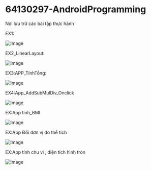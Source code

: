 # 64130297-AndroidProgramming
Nơi lưu trữ các bài tập thực hành


EX1:

![Image](https://github.com/user-attachments/assets/e828a219-f981-41ef-a554-b2ea931a4ad8)

EX2_LinearLayout:


![Image](https://github.com/user-attachments/assets/96a4162c-bf66-48b3-9d99-c8160262241c)


EX3:APP_TínhTổng:

![Image](https://github.com/user-attachments/assets/52f7410b-f251-4ccb-af28-a156838374f7)


EX4:App_AddSubMulDiv_Onclick


![Image](https://github.com/user-attachments/assets/4afc7b66-4db7-42f9-aa60-9d70b6caceb9)


EX:App tính_BMI


![Image](https://github.com/user-attachments/assets/d73f7342-5181-479d-b82c-35198af6634a)


EX:App Đổi đơn vị đo thể tích


![Image](https://github.com/user-attachments/assets/4c086283-b15d-494e-be02-7798d98b3262)


EX:App tính chu vi , diện tích hình tròn


![Image](https://github.com/user-attachments/assets/b99b6551-32df-41b2-8006-d48f2f0b1396)


